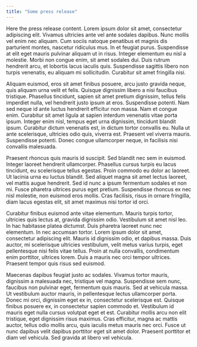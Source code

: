 ```yaml
---
title: "Some press release"
---
```


Here the press release content. Lorem ipsum dolor sit amet, consectetur adipiscing elit. Vivamus ultricies ante vel ante sodales dapibus. Nunc mollis vel enim nec aliquam. Cum sociis natoque penatibus et magnis dis parturient montes, nascetur ridiculus mus. In et feugiat purus. Suspendisse at elit eget mauris pulvinar aliquam ut in risus. Integer elementum eu nisl a molestie. Morbi non congue enim, sit amet sodales dui. Duis rutrum hendrerit arcu, et lobortis lacus iaculis quis. Suspendisse sagittis libero non turpis venenatis, eu aliquam mi sollicitudin. Curabitur sit amet fringilla nisi.

Aliquam euismod, eros sit amet finibus posuere, arcu justo gravida neque, quis aliquam urna velit et felis. Quisque dignissim libero a nisi faucibus tristique. Phasellus tincidunt, sapien sit amet pretium dignissim, tellus felis imperdiet nulla, vel hendrerit justo ipsum at eros. Suspendisse potenti. Nam sed neque id ante luctus hendrerit efficitur non massa. Nam et congue enim. Curabitur sit amet ligula at sapien interdum venenatis vitae porta ipsum. Integer enim nisl, tempus eget urna dignissim, tincidunt blandit ipsum. Curabitur dictum venenatis est, in dictum tortor convallis eu. Nulla ut ante scelerisque, ultricies odio quis, viverra est. Praesent vel viverra mauris. Suspendisse potenti. Donec congue ullamcorper neque, in facilisis nisi convallis malesuada.

Praesent rhoncus quis mauris id suscipit. Sed blandit nec sem in euismod. Integer laoreet hendrerit ullamcorper. Phasellus cursus turpis eu lacus tincidunt, eu scelerisque tellus egestas. Proin commodo eu dolor ac laoreet. Ut lacinia urna eu luctus blandit. Sed aliquet magna sit amet lectus laoreet, vel mattis augue hendrerit. Sed id nunc a ipsum fermentum sodales et non mi. Fusce pharetra ultrices purus eget pretium. Suspendisse rhoncus ex nec nisl molestie, non euismod eros mollis. Cras facilisis, risus in ornare fringilla, diam lacus egestas elit, sit amet maximus nisi tortor id orci.

Curabitur finibus euismod ante vitae elementum. Mauris turpis tortor, ultricies quis lectus at, gravida dignissim odio. Vestibulum sit amet nisl leo. In hac habitasse platea dictumst. Duis pharetra laoreet nunc nec elementum. In nec accumsan tortor. Lorem ipsum dolor sit amet, consectetur adipiscing elit. Mauris id dignissim odio, et dapibus massa. Duis auctor, mi scelerisque ultricies vestibulum, velit metus varius turpis, eget pellentesque nisi felis vitae tellus. Proin at nulla convallis, condimentum enim porttitor, ultrices lorem. Duis a mauris nec orci tempor ultrices. Praesent tempor quis risus sed euismod.

Maecenas dapibus feugiat justo ac sodales. Vivamus tortor mauris, dignissim a malesuada nec, tristique vel magna. Suspendisse sem nunc, faucibus non pulvinar eget, fermentum quis mauris. Sed at vehicula massa. Ut vestibulum auctor mauris, in pellentesque lectus ullamcorper porta. Donec mi orci, dignissim eget ex in, consectetur scelerisque est. Quisque finibus posuere ex, in consectetur sapien commodo et. Vestibulum id mauris eget nulla cursus volutpat eget et est. Curabitur mollis arcu non elit tristique, eget dignissim risus maximus. Cras efficitur, magna ac mattis auctor, tellus odio mollis arcu, quis iaculis metus mauris nec orci. Fusce ut nunc dapibus velit dapibus porttitor eget sit amet dolor. Praesent porttitor et diam vel vehicula. Sed gravida at libero vel vehicula.
